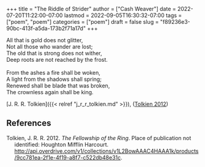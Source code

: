 +++
title = "The Riddle of Strider"
author = ["Cash Weaver"]
date = 2022-07-20T11:22:00-07:00
lastmod = 2022-09-05T16:30:32-07:00
tags = ["poem", "poem"]
categories = ["poem"]
draft = false
slug = "f89236e3-90bc-413f-a5da-173b2f71a17d"
+++

<div class="verse">

All that is gold does not glitter,<br />
Not all those who wander are lost;<br />
The old that is strong does not wither,<br />
Deep roots are not reached by the frost.<br />
<br />
From the ashes a fire shall be woken,<br />
A light from the shadows shall spring;<br />
Renewed shall be blade that was broken,<br />
The crownless again shall be king.<br />

</div>

[J. R. R. Tolkien]({{< relref "j_r_r_tolkien.md" >}}), (<a href="#citeproc_bib_item_1">Tolkien 2012</a>)

## References

<style>.csl-entry{text-indent: -1.5em; margin-left: 1.5em;}</style><div class="csl-bib-body">
  <div class="csl-entry"><a id="citeproc_bib_item_1"></a>Tolkien, J. R. R. 2012. <i>The Fellowship of the Ring</i>. Place of publication not identified: Houghton Mifflin Harcourt. <a href="http://api.overdrive.com/v1/collections/v1L2BowAAAC4HAAA1k/products/9cc781ea-2f1e-4f19-a8f7-c522db48e31c">http://api.overdrive.com/v1/collections/v1L2BowAAAC4HAAA1k/products/9cc781ea-2f1e-4f19-a8f7-c522db48e31c</a>.</div>
</div>
